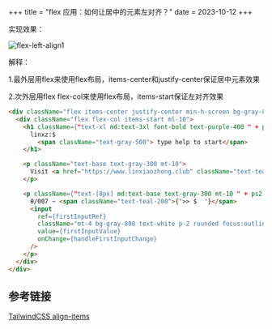 +++
title = "flex 应用：如何让居中的元素左对齐？"
date = 2023-10-12
+++

实现效果：

![flex-left-align1](https://linxz-aliyun.oss-cn-shenzhen.aliyuncs.com/images/flex-left-aglin1.png)

解释：

1.最外层用flex来使用flex布局，items-center和justify-center保证居中元素效果

2.次外层用flex flex-col来使用flex布局，items-start保证左对齐效果

```html
<div className="flex items-center justify-center min-h-screen bg-gray-800">
  <div className="flex flex-col items-start ml-10">
    <h1 className={"text-xl md:text-3xl font-bold text-purple-400 " + ps2.className}>
      linxz:$ 
        <span className="text-gray-500"> type help to start</span>
    </h1>

    <p className="text-base text-gray-300 mt-10">
      Visit <a href="https://www.linxiaozhong.club" className="text-teal-200">Normal Website</a>
    </p>

    <p className={"text-[8px] md:text-base text-gray-300 mt-10 " + ps2.className}>
      θ/007 ~ <span className="text-teal-200">{'>> $  '}</span>
      <input 
        ref={firstInputRef}
        className="mt-4 bg-gray-800 text-white p-2 rounded focus:outline-none"
        value={firstInputValue} 
        onChange={handleFirstInputChange} 
      />
    </p>
  </div>
</div>
```

## 参考链接

[TailwindCSS align-items](https://tailwindcss.com/docs/align-items#center)
